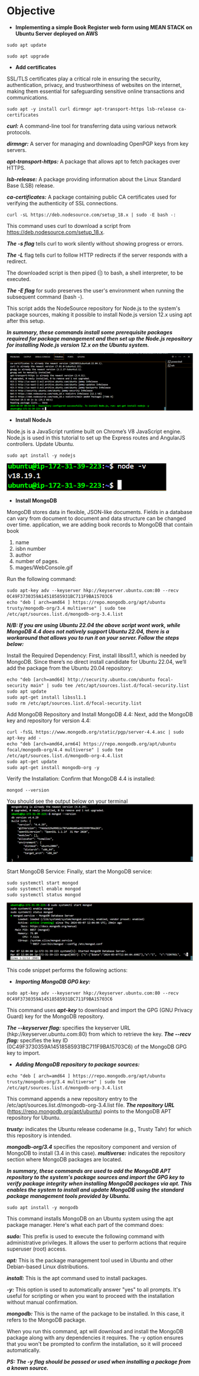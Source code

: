 # **Objective**
- **Implementing a simple Book Register web form using MEAN STACK on Ubuntu Server deployed on AWS**

```
sudo apt update
```
```
sudo apt upgrade
```

- **Add certificates**

SSL/TLS certificates play a critical role in ensuring the security, authentication, privacy, and trustworthiness of websites on the internet, making them essential for safeguarding sensitive online transactions and communications.

```
sudo apt -y install curl dirmngr apt-transport-https lsb-release ca-certificates
```
***curl:*** A command-line tool for transferring data using various network protocols.

***dirmngr:*** A server for managing and downloading OpenPGP keys from key servers.

***apt-transport-https:*** A package that allows apt to fetch packages over HTTPS.

***lsb-release:*** A package providing information about the Linux Standard Base (LSB) release.

***ca-certificates:*** A package containing public CA certificates used for verifying the authenticity of SSL connections.
```
curl -sL https://deb.nodesource.com/setup_18.x | sudo -E bash -:
```
This command uses curl to download a script from https://deb.nodesource.com/setup_18.x.

***The -s flag*** tells curl to work silently without showing progress or errors.

***The -L*** flag tells curl to follow HTTP redirects if the server responds with a redirect.

The downloaded script is then piped (|) to bash, a shell interpreter, to be executed.

***The -E flag*** for sudo preserves the user's environment when running the subsequent command (bash -).

This script adds the NodeSource repository for Node.js to the system's package sources, making it possible to install Node.js version 12.x using apt after this setup.

***In summary, these commands install some prerequisite packages required for package management and then set up the Node.js repository for installing Node.js version 12.x on the Ubuntu system.***

![image](./Images/repositoryconfig.png)

- **Install NodeJs**

Node.js is a JavaScript runtime built on Chrome’s V8 JavaScript engine. Node.js is used in this tutorial to set up the Express routes and AngularJS controllers.
Update Ubuntu.
```
sudo apt install -y nodejs
```
![image](./Images/nodejs.png)

- **Install MongoDB**

MongoDB stores data in flexible, JSON-like documents. Fields in a database can vary from document to document and data structure can be changed over time. application, we are adding book records to MongoDB that contain book 
1. name 
2. isbn number 
3. author
4. number of pages.
5. mages/WebConsole.gif

Run the following command:
```
sudo apt-key adv --keyserver hkp://keyserver.ubuntu.com:80 --recv 0C49F3730359A14518585931BC711F9BA15703C6
echo "deb [ arch=amd64 ] https://repo.mongodb.org/apt/ubuntu trusty/mongodb-org/3.4 multiverse" | sudo tee /etc/apt/sources.list.d/mongodb-org-3.4.list
```
***N/B: If you are using Ubuntu 22.04 the above script wont work, while MongoDB 4.4 does not natively support Ubuntu 22.04, there is a workaround that allows you to run it on your server. Follow the steps below:***

Install the Required Dependency: First, install libssl1.1, which is needed by MongoDB. Since there’s no direct install candidate for Ubuntu 22.04, we’ll add the package from the Ubuntu 20.04 repository:

```
echo "deb [arch=amd64] http://security.ubuntu.com/ubuntu focal-security main" | sudo tee /etc/apt/sources.list.d/focal-security.list
sudo apt update
sudo apt-get install libssl1.1
sudo rm /etc/apt/sources.list.d/focal-security.list
```
Add MongoDB Repository and Install MongoDB 4.4: Next, add the MongoDB key and repository for version 4.4:

```
curl -fsSL https://www.mongodb.org/static/pgp/server-4.4.asc | sudo apt-key add -
echo "deb [arch=amd64,arm64] https://repo.mongodb.org/apt/ubuntu focal/mongodb-org/4.4 multiverse" | sudo tee /etc/apt/sources.list.d/mongodb-org-4.4.list
sudo apt-get update
sudo apt-get install mongodb-org -y
```
Verify the Installation: Confirm that MongoDB 4.4 is installed:
```
mongod --version
```
You should see the output below on your terminal
![screenshot](./Images/mongodverssion.png)

Start MongoDB Service: Finally, start the MongoDB service:
```
sudo systemctl start mongod
sudo systemctl enable mongod
sudo systemctl status mongod
```
![image](./Images/mongodbactive.png)

This code snippet performs the following actions:

- ***Importing MongoDB GPG key:***
```
sudo apt-key adv --keyserver hkp://keyserver.ubuntu.com:80 --recv 0C49F3730359A14518585931BC711F9BA15703C6
```
This command uses ***apt-key*** to download and import the GPG (GNU Privacy Guard) key for the MongoDB repository.

***The --keyserver flag:*** specifies the keyserver URL (hkp://keyserver.ubuntu.com:80) from which to retrieve the key.
***The --recv flag:*** specifies the key ID (0C49F3730359A14518585931BC711F9BA15703C6) of the MongoDB GPG key to import.

- ***Adding MongoDB repository to package sources:***
```
echo "deb [ arch=amd64 ] https://repo.mongodb.org/apt/ubuntu trusty/mongodb-org/3.4 multiverse" | sudo tee /etc/apt/sources.list.d/mongodb-org-3.4.list
```
This command appends a new repository entry to the /etc/apt/sources.list.d/mongodb-org-3.4.list file.
***The repository URL*** (https://repo.mongodb.org/apt/ubuntu) points to the MongoDB APT repository for Ubuntu.

***trusty:*** indicates the Ubuntu release codename (e.g., Trusty Tahr) for which this repository is intended.

***mongodb-org/3.4*** specifies the repository component and version of MongoDB to install (3.4 in this case).
***multiverse:*** indicates the repository section where MongoDB packages are located.

***In summary, these commands are used to add the MongoDB APT repository to the system's package sources and import the GPG key to verify package integrity when installing MongoDB packages via apt. This enables the system to install and update MongoDB using the standard package management tools provided by Ubuntu.***
```
sudo apt install -y mongodb
```
This command installs MongoDB on an Ubuntu system using the apt package manager. Here's what each part of the command does:

***sudo:*** This prefix is used to execute the following command with administrative privileges. It allows the user to perform actions that require superuser (root) access.

***apt:*** This is the package management tool used in Ubuntu and other Debian-based Linux distributions.

***install:*** This is the apt command used to install packages.

***-y:*** This option is used to automatically answer "yes" to all prompts. It's useful for scripting or when you want to proceed with the installation without manual confirmation.

***mongodb:*** This is the name of the package to be installed. In this case, it refers to the MongoDB package.

When you run this command, apt will download and install the MongoDB package along with any dependencies it requires. The -y option ensures that you won't be prompted to confirm the installation, so it will proceed automatically. 

***PS: The -y flag should be passed or used when installing a package from a known source.***